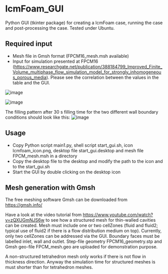 # lcmFoam_GUI

Python GUI (tkinter package) for creating a lcmFoam case, running the case and post-processing the case.
Tested under Ubuntu.

## Required input
- Mesh file in Gmsh format (FPCM16_mesh.msh available)
- Input for simulation presented at FPCM16 (https://www.researchgate.net/publication/388184799_Improved_Finite_Volume_multiphase_flow_simulation_model_for_strongly_inhomogeneous_porous_media). Please see the correlation between the values in the table and the GUI.

![image](https://github.com/user-attachments/assets/d11f568d-5fb3-461a-b41c-584ba8b95eda)

![image](https://github.com/user-attachments/assets/0f79836c-f3c0-496c-8ef6-30f0b7fe2851)

The filling pattern after 30 s filling time for the two different wall boundary conditions should look like this:
![image](https://github.com/user-attachments/assets/1a3ea238-bc08-4fc3-befb-2fb4a91bc5b0)



## Usage
- Copy Python script main1.py, shell script start_gui.sh, icon lcmfoam_icon.png, desktop file start_gui.desktop and mesh file FPCM_mesh.msh in a directory
- Copy the desktop file to the desktop and modify the path to the icon and to the start_gui.sh
- Start the GUI by double clicking on the desktop icon

## Mesh generation with Gmsh
The free meshing software Gmsh can be downloaded from https://gmsh.info/ 

Have a look at the video tutorial from https://www.youtube.com/watch?v=zQXUGmNJS6w to see how a structured mesh for thin-walled cavities can be created. Mesh must include one or two cellZones (fluid and fluid2; typical use of fluid2 if there is a flow distribution medium on top). Currently, only two cellZones can be addressed via the GUI. Boundary faces must be labelled inlet, wall and outlet. Step-file geometry FPCM16_geometry.stp and Gmsh geo-file FPCM_mesh.geo are uploaded for demonstration purpose.

A non-structured tetrahedron mesh only works if there is not flow in thickness direction. Anyway the simulation time for structured meshes is must shorter than for tetrahedron meshes.

